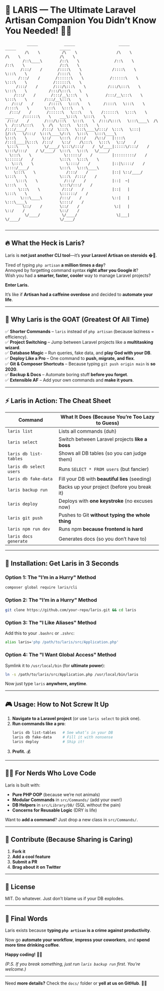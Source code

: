# 🚀 **LARIS** — The Ultimate Laravel Artisan Companion You Didn’t Know You Needed! 🎩✨  



```
          _____            _____                    _____                    _____                    _____          
         /\    \          /\    \                  /\    \                  /\    \                  /\    \         
        /::\____\        /::\    \                /::\    \                /::\    \                /::\    \        
       /:::/    /       /::::\    \              /::::\    \               \:::\    \              /::::\    \       
      /:::/    /       /::::::\    \            /::::::\    \               \:::\    \            /::::::\    \      
     /:::/    /       /:::/\:::\    \          /:::/\:::\    \               \:::\    \          /:::/\:::\    \     
    /:::/    /       /:::/__\:::\    \        /:::/__\:::\    \               \:::\    \        /:::/__\:::\    \    
   /:::/    /       /::::\   \:::\    \      /::::\   \:::\    \              /::::\    \       \:::\   \:::\    \   
  /:::/    /       /::::::\   \:::\    \    /::::::\   \:::\    \    ____    /::::::\    \    ___\:::\   \:::\    \  
 /:::/    /       /:::/\:::\   \:::\    \  /:::/\:::\   \:::\____\  /\   \  /:::/\:::\    \  /\   \:::\   \:::\    \ 
/:::/____/       /:::/  \:::\   \:::\____\/:::/  \:::\   \:::|    |/::\   \/:::/  \:::\____\/::\   \:::\   \:::\____\
\:::\    \       \::/    \:::\  /:::/    /\::/   |::::\  /:::|____|\:::\  /:::/    \::/    /\:::\   \:::\   \::/    /
 \:::\    \       \/____/ \:::\/:::/    /  \/____|:::::\/:::/    /  \:::\/:::/    / \/____/  \:::\   \:::\   \/____/ 
  \:::\    \               \::::::/    /         |:::::::::/    /    \::::::/    /            \:::\   \:::\    \     
   \:::\    \               \::::/    /          |::|\::::/    /      \::::/____/              \:::\   \:::\____\    
    \:::\    \              /:::/    /           |::| \::/____/        \:::\    \               \:::\  /:::/    /    
     \:::\    \            /:::/    /            |::|  ~|               \:::\    \               \:::\/:::/    /     
      \:::\    \          /:::/    /             |::|   |                \:::\    \               \::::::/    /      
       \:::\____\        /:::/    /              \::|   |                 \:::\____\               \::::/    /       
        \::/    /        \::/    /                \:|   |                  \::/    /                \::/    /        
         \/____/          \/____/                  \|___|                   \/____/                  \/____/         
                                                                                                                     
```
---

## **🔥 What the Heck is Laris?**  

Laris is **not just another CLI tool**—it’s **your Laravel Artisan on steroids** �💉.  

Tired of typing `php artisan` **a million times a day**?  
Annoyed by forgetting command syntax **right after you Google it**?  
Wish you had a **smarter, faster, cooler** way to manage Laravel projects?  

**Enter Laris.**  

It’s like if **Artisan had a caffeine overdose** and decided to **automate your life**.  

---

## **💎 Why Laris is the GOAT (Greatest Of All Time)**  

✅ **Shorter Commands** – `laris` instead of `php artisan` (because laziness = efficiency).  
✅ **Project Switching** – Jump between Laravel projects like a **multitasking wizard**.  
✅ **Database Magic** – Run queries, fake data, and **play God with your DB**.  
✅ **Deploy Like a Pro** – One command to **push, migrate, and flex**.  
✅ **Git & Composer Shortcuts** – Because typing `git push origin main` is **so 2020**.  
✅ **Backup & Docs** – Automate boring stuff **before you forget**.  
✅ **Extensible AF** – Add your own commands and **make it yours**.  

---

## **⚡ Laris in Action: The Cheat Sheet**  

| Command                  | What It Does (Because You’re Too Lazy to Guess) |  
|--------------------------|------------------------------------------------|  
| `laris list`             | Lists all commands (duh) |  
| `laris select`           | Switch between Laravel projects **like a boss** |  
| `laris db list-tables`   | Shows all DB tables (so you can judge them) |  
| `laris db select users`  | Runs `SELECT * FROM users` (but fancier) |  
| `laris db fake-data`     | Fill your DB with **beautiful lies** (seeding) |  
| `laris backup run`       | Backs up your project (before you break it) |  
| `laris deploy`           | Deploys with **one keystroke** (no excuses now) |  
| `laris git push`         | Pushes to Git **without typing the whole thing** |  
| `laris npm run dev`      | Runs npm **because frontend is hard** |  
| `laris docs generate`    | Generates docs (so you don’t have to) |  

---

## **🚀 Installation: Get Laris in 3 Seconds**  

### **Option 1: The "I’m in a Hurry" Method**  
```bash
composer global require laris/cli
```

### **Option 2: The "I’m in a Hurry" Method**  
```bash  
git clone https://github.com/your-repo/laris.git && cd laris  
```  

### **Option 3: The "I Like Aliases" Method**  
Add this to your `.bashrc` or `.zshrc`:  
```bash  
alias laris='php /path/to/laris/src/Application.php'  
```  

### **Option 4: The "I Want Global Access" Method**  
Symlink it to `/usr/local/bin` (for **ultimate power**):  
```bash
ln -s /path/to/laris/src/Application.php /usr/local/bin/laris  
```  

Now just type `laris` **anywhere, anytime**.  

---

## **🎮 Usage: How to Not Screw It Up**  

1. **Navigate to a Laravel project** (or use `laris select` to pick one).  
2. **Run commands like a pro**:  
   ```bash  
   laris db list-tables   # See what’s in your DB  
   laris db fake-data     # Fill it with nonsense  
   laris deploy           # Ship it!  
   ```  
3. **Profit.** 💰  

---

## **🧑‍💻 For Nerds Who Love Code**  

Laris is built with:  
- **Pure PHP OOP** (because we’re not animals)  
- **Modular Commands** in `src/Commands/` (add your own!)  
- **DB Helpers** in `src/Library/DB/` (SQL without the pain)  
- **Concerns for Reusable Logic** (DRY is life)  

Want to **add a command**? Just drop a new class in `src/Commands/`.  

---

## **🤝 Contribute (Because Sharing is Caring)**  

1. **Fork it**  
2. **Add a cool feature**  
3. **Submit a PR**  
4. **Brag about it on Twitter**  

---

## **📜 License**  

MIT. Do whatever. Just don’t blame us if your DB explodes.  

---

## **🎤 Final Words**  

Laris exists because **typing `php artisan` is a crime against productivity**.  

Now go **automate your workflow**, **impress your coworkers**, and **spend more time drinking coffee**.  

**Happy coding!** 🚀🔥  

*(P.S. If you break something, just run `laris backup run` first. You’re welcome.)*  

---  

Need **more details?** Check the `docs/` folder or **yell at us on GitHub**. 🎤💬
